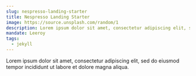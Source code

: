 ```yaml
---
slug: nespresso-landing-starter
title: Nespresso Landing Starter
image: https://source.unsplash.com/random/1
description: Lorem ipsum dolor sit amet, consectetur adipiscing elit, sed do eiusmod tempor incididunt ut labore et dolore magna aliqua.
mandate: Leeroy
tags:
  - jekyll
---
```


Lorem ipsum dolor sit amet, consectetur adipiscing elit, sed do eiusmod tempor incididunt ut labore et dolore magna aliqua.

